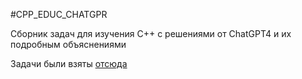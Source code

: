 #CPP_EDUC_CHATGPR

Сборник задач для изучения C++ с решениями от ChatGPT4 и их подробным объяснениями

Задачи были взяты [отсюда](http://cppstudio.com/cat/285/)
